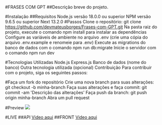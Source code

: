 #FRASES COM GPT
##Descrição breve do projeto.

#Instalação
##Requisitos
Node.js versão 18.0.0 ou superior
NPM versão 9.6.5 ou superior
Next 13.2.0
#Passos
Clone o repositório: git clone https://github.com/devmateusborges/Frases-com-GPT.git
Na pasta raiz do projeto, execute o comando npm install para instalar as dependências
Configure as variáveis de ambiente no arquivo .env (crie uma cópia do arquivo .env.example e renomeie para .env)
Execute as migrations do banco de dados com o comando npm run db:migrate
Inicie o servidor com o comando npm run dev

#Tecnologias Utilizadas
Node.js
Express.js
Banco de dados (nome do banco)
Outra tecnologia utilizada (opcional)
Contribuição
Para contribuir com o projeto, siga os seguintes passos:

#Faça um fork do repositório
Crie uma nova branch para suas alterações: git checkout -b minha-branch
Faça suas alterações e faça commit: git commit -am 'Descrição das alterações'
Faça push da branch: git push origin minha-branch
Abra um pull request

#Preview
<img src="https://lh3.googleusercontent.com/kU3s6xMv1qguoYap-GRK7LgY-VMKnw5Z9blBaMHwS2K-NQg1D-DcFPGfWlTjzjAsWHR-2-5iQKjY6-QVqbkDBAeE379JdQgI-CaXIIFNpbvRWt-Mg0NaQ9l-RDws_jhcS5IUPmlKfbAMBvjnSEFu8_MwA6a-O2ngiHaY8VTZ_iW8uz98W6yCm-lreMokl0-EXf3bmfyPvF4zQU-kFiGrXrNd3HlbnWopuVku_PKkEb2mqe6qd0Ss3_Qx70e0zowaPkumLlAaMNx1XuYYgtYt_wbm3La6EjkeTXz2l2prMyczZMfgBVShdrOzB_-BJlsbvw81psShY5-vpmb4s4yTItovBdwePWjPJ95lO6sigYhrXmJrvNMFec4TzdqZdSX8bW9z9AXoK25REd-3e6zw1G_Wu8qpSzuJ5jiQssoR_S4cjSZNizXhhJRAaso_NQbcFMmV7TMSBrZBDWPEbPKyWikIMXGcWUiBm7ykWG_yvJu65H9DCu0himKZV2S-St_7j18nuM01w86Ysx3E7CjhEOt3i7nsqgfQhlxzjmuXBcYqXNrBl7a8zeJJf9XdNNqFptzFaf1KoEi9rgBV39-VKS1EPu27yQBv7ibOwoWiDCgPdHCl7ik_tlxnujhSCyA00ZIecMUW-Apu24o_0rbnmnWAqkXt06gYiSrT06YPk8Y55VeMRwCRmu_QWrlWOtVyBW5Wq6G4ZHBofa41G72bJBL-UlfC6irAI6SFeltyJK6bOmus4kR9qIKet1JPCiqi3xQ_pXhvEmLDBg6qH1L2s7T62bvWwhcK-s0fxRqpDfj70qO_cZlmXzQsxr2fYmpaGdtcJnVZxxI-5K9gE7A-c_5ATwyRPXErpFAPouHbtaJjqPqOUm-ct0fx5rUK7vHICnEFTn2ItrH5yklh0W0h20EMXcIglfVkdXUJCEjBwE2UK0_zbEaFEs4qlUs3F6gGzzJa2zFcTig79OsWdg=w791-h374-no?authuser=1" />

#LIVE
##API
<a href="https://www.youtube.com/watch?v=gSq1OWUrD7o&list=TLPQMjEwNDIwMjOLXYrEJAgKkQ&index=3">Video aqui</a>
##FRONT
<a href="https://www.youtube.com/watch?v=EGhUJEIjous&list=TLPQMjEwNDIwMjOLXYrEJAgKkQ&index=2">Video aqui</a>



